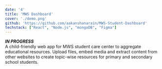 ```yaml
---
date: '4'
title: 'MWS Dashboard'
cover: './demo.png'
github: 'https://github.com/aakanshanarain/MWS-Student-Dashboard'
techstack: ["React", "Node.js", "mongoDB", "Figma"]
---
```

<i><b>IN PROGRESS</b></i>
<br>
A child-friendly web app for MWS student care center to aggregate educational resources. Upload files, embed media and extract content from other websites to create topic-wise resources for primary and secondary school students.
